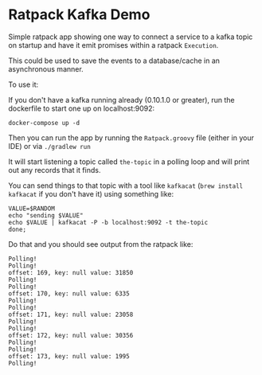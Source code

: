 # Ratpack Kafka Demo

Simple ratpack app showing one way to connect a service to a kafka topic on startup and have it emit promises 
within a ratpack `Execution`.

This could be used to save the events to a database/cache in an asynchronous manner.

To use it:

If you don't have a kafka running already (0.10.1.0 or greater), run the dockerfile to start one up on localhost:9092:

    docker-compose up -d
    
Then you can run the app by running the `Ratpack.groovy` file (either in your IDE) or via `./gradlew run`

It will start listening a topic called `the-topic` in a polling loop and will print out any records that it finds.

You can send things to that topic with a tool like `kafkacat` (`brew install kafkacat` if you don't have it) using
something like:

    VALUE=$RANDOM
    echo "sending $VALUE"
    echo $VALUE | kafkacat -P -b localhost:9092 -t the-topic
    done;
    
    
Do that and you should see output from the ratpack like:

    Polling!
    Polling!
    offset: 169, key: null value: 31850
    Polling!
    Polling!
    offset: 170, key: null value: 6335
    Polling!
    Polling!
    offset: 171, key: null value: 23058
    Polling!
    Polling!
    offset: 172, key: null value: 30356
    Polling!
    Polling!
    offset: 173, key: null value: 1995
    Polling!
